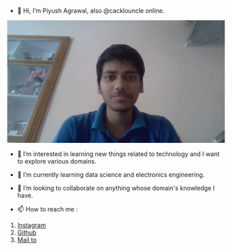 - 👋 Hi, I’m Piyush Agrawal, also @cacklouncle online.

![Piyush photo](image.jpg)

- 👀 I’m interested in learning new things related to technology and I want to explore various domains.

- 🌱 I’m currently learning data science and electronics engineering.

- 💞️ I’m looking to collaborate on anything whose domain's knowledge I have. 

- 📫 How to reach me :
1. [Instagram](https://instagram.com/_piyush_268)
2. [Github](https://github.com/cacklouncle)
3. [Mail to](mailto:agrawalpiyushjpr8@gmail.com)
